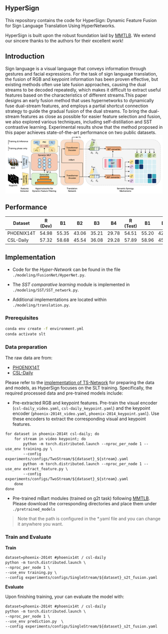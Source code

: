 ## HyperSign

This repository contains the code for HyperSign: Dynamic Feature Fusion for Sign Language Translation Using HyperNetworks.

HyperSign is built upon the robust foundation laid by [MMTLB](https://arxiv.org/abs/2203.04287). We extend our sincere thanks to the authors for their excellent work!

## Introduction
Sign language is a visual language that conveys information through gestures and facial expressions. For the task of sign language translation, the fusion of RGB and keypoint information has been proven effective, but existing methods often use late fusion approaches, causing the dual streams to be decoded repeatedly, which makes it difficult to extract useful features based on the characteristics of different streams.This paper designs an early fusion method that uses hypernetworks to dynamically fuse dual-stream features, and employs a partial shortcut connection strategy to guide the gradual fusion of the dual streams. To bring the dual-stream features as close as possible for easier feature selection and fusion, we also explored various techniques, including self-distillation and SST contrastive learning. Experimental results show that the method proposed in this paper achieves state-of-the-art performance on two public datasets.
![Detailed model framework of HyperSign](./figs/model.png)

## Performance

| Dataset    | R (Dev) | B1    | B2    | B3    | B4    | R (Test) | B1    | B2    | B3    | B4    |
| ---------- | ------- | ----- | ----- | ----- | ----- | -------- | ----- | ----- | ----- | ----- |
| PHOENIX14T | 54.98   | 55.35 | 43.06 | 35.21 | 29.78 | 54.51    | 55.20 | 42.80 | 34.84 | 29.42 |
| CSL-Daily  | 57.32   | 58.68 | 45.54 | 36.08 | 29.28 | 57.89    | 58.96 | 45.93 | 36.53 | 29.55 |

## Implementation

- Code for the *Hyper-Network* can be found in the file `./modeling/FusionNet/HyperNet.py`.

- The *SST comparative learning* module is implemented in `./modeling/SST/SST_network.py`.

- Additional implementations are located within `./modeling/translation.py`.


### Prerequisites 

```sh
conda env create -f environment.yml
conda activate slt
```

### Data preparation

The raw data are from:

- [PHOENIX14T](https://www-i6.informatik.rwth-aachen.de/~koller/RWTH-PHOENIX-2014-T/)
- [CSL-Daily](http://home.ustc.edu.cn/~zhouh156/dataset/csl-daily/)

Please refer to the [implementation of TS-Network](https://github.com/FangyunWei/SLRT/blob/main/TwoStreamNetwork/docs/TwoStream-SLR.md)  for preparing the data and models, as HyperSign focuses on the SLT training. Specifically, the required processed data and pre-trained models include:

- Pre-extracted RGB and keypoint features.  Pre-train the visual encoder (`csl-daily_video.yaml`, `csl-daily_keypoint.yaml`) and the keypoint encoder (`phoenix-2014t_video.yaml`, `phoenix-2014_keypoint.yaml`). Use these encoders to extract the corresponding visual and keypoint features.

```shell
for dataset in phoenix-2014t csl-daily; do
    for stream in video keypoint; do
        python -m torch.distributed.launch --nproc_per_node 1 --use_env training.py \
        --config experiments/configs/TwoStream/${dataset}_${stream}.yaml
        python -m torch.distributed.launch --nproc_per_node 1 --use_env extract_feature.py \
        --config experiments/configs/TwoStream/${dataset}_${stream}.yaml
    done
done
```

- Pre-trained mBart modules (trained on g2t task) following [MMTLB](https://hkustconnect-my.sharepoint.com/:f:/g/personal/rzuo_connect_ust_hk/EuJlnAhX7h9NnvFZhQH-_fcBtV8lbnj2CphiuidhhcU69w?e=eOsQ4B). Please download the corresponding directories and place them under `./pretrained_models` 

> Note that the path is configured in the \*.yaml file and you can change it anywhere you want.

### Train and Evaluate

**Train**

```shell
dataset=phoenix-2014t #phoenix14t / csl-daily
python -m torch.distributed.launch \
--nproc_per_node 1 \
--use_env training.py \
--config experiments/configs/SingleStream/${dataset}_s2t_fusion.yaml
```

**Evaluate**

Upon finishing training, your can evaluate the model with:

```shell
dataset=phoenix-2014t #phoenix14t / csl-daily
python -m torch.distributed.launch \
--nproc_per_node 1 \
--use_env prediction.py  \
--config experiments/configs/SingleStream/${dataset}_s2t_fusion.yaml
```